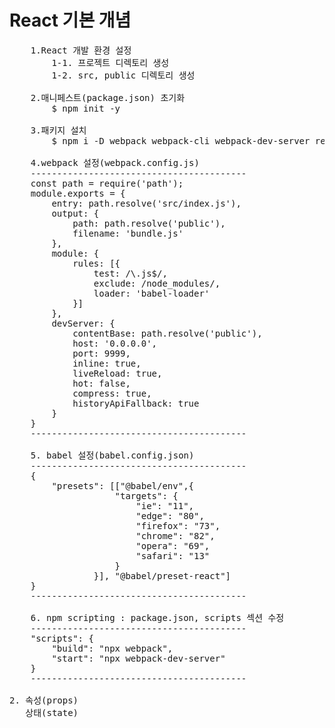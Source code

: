 # React 기본 개념

<pre>
    1.React 개발 환경 설정
        1-1. 프로젝트 디렉토리 생성
        1-2. src, public 디렉토리 생성

    2.매니페스트(package.json) 초기화
        $ npm init -y

    3.패키지 설치
        $ npm i -D webpack webpack-cli webpack-dev-server react react-dom @babel/core babel-loader @babel/preset-env @babel/preset-react

    4.webpack 설정(webpack.config.js)
    -----------------------------------------
    const path = require('path');
    module.exports = {
        entry: path.resolve('src/index.js'),
        output: {
            path: path.resolve('public'),
            filename: 'bundle.js'
        },
        module: {
            rules: [{
                test: /\.js$/,
                exclude: /node_modules/,
                loader: 'babel-loader'
            }]
        },
        devServer: {
            contentBase: path.resolve('public'),
            host: '0.0.0.0',
            port: 9999,
            inline: true,
            liveReload: true,
            hot: false,
            compress: true,
            historyApiFallback: true
        }    
    }
    -----------------------------------------

    5. babel 설정(babel.config.json)
    -----------------------------------------
    {
        "presets": [["@babel/env",{
                    "targets": {
                        "ie": "11",
                        "edge": "80",
                        "firefox": "73",
                        "chrome": "82",
                        "opera": "69",
                        "safari": "13"
                    }
                }], "@babel/preset-react"]
    }
    -----------------------------------------

    6. npm scripting : package.json, scripts 섹션 수정
    -----------------------------------------
    "scripts": {
        "build": "npx webpack",
        "start": "npx webpack-dev-server"
    }
    -----------------------------------------

2. 속성(props)
   상태(state)
</pre>